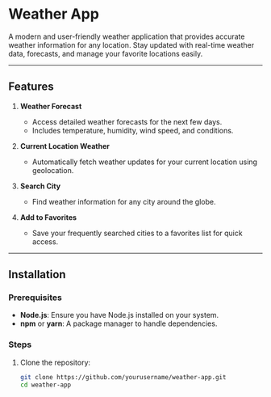 # Weather App  

A modern and user-friendly weather application that provides accurate weather information for any location. Stay updated with real-time weather data, forecasts, and manage your favorite locations easily.  

---

## Features  

1. **Weather Forecast**  
   - Access detailed weather forecasts for the next few days.  
   - Includes temperature, humidity, wind speed, and conditions.  

2. **Current Location Weather**  
   - Automatically fetch weather updates for your current location using geolocation.  

3. **Search City**  
   - Find weather information for any city around the globe.  

4. **Add to Favorites**  
   - Save your frequently searched cities to a favorites list for quick access.  

---

## Installation  

### Prerequisites  
- **Node.js**: Ensure you have Node.js installed on your system.  
- **npm** or **yarn**: A package manager to handle dependencies.  

### Steps  

1. Clone the repository:  
   ```bash  
   git clone https://github.com/yourusername/weather-app.git  
   cd weather-app
   
